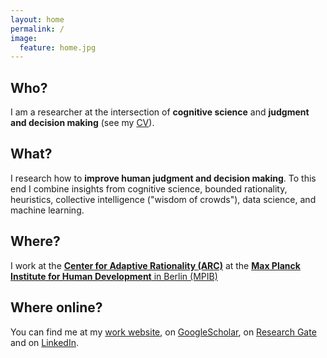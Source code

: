 ```yaml
---
layout: home
permalink: /
image:
  feature: home.jpg
---
```


<div class="tiles">

<div class="tile">
  <h2 class="post-title">Who?</h2>
  <p class="post-excerpt">I am a researcher at the intersection of <strong>cognitive science</strong> and <strong>judgment and decision making</strong> (see my <a href="/cv/">CV</a>).</p>
</div><!-- /.tile -->

<div class="tile">
  <h2 class="post-title">What?</h2>
  <p class="post-excerpt">I research how to <strong>improve human judgment and decision making</strong>. To this end I combine insights from cognitive science, bounded rationality, heuristics, collective intelligence (&quot;wisdom of crowds&quot;), data science, and machine learning.
    <!-- inner crowd -->
</p>
</div><!-- /.tile -->

<div class="tile">
  <h2 class="post-title">Where?</h2>
  <p class="post-excerpt">I work at the <a href="https://www.mpib-berlin.mpg.de/en/research/adaptive-rationality"><strong>Center for Adaptive Rationality (ARC)</strong></a> at the <a href="https://www.mpib-berlin.mpg.de/en"><strong>Max Planck Institute for Human Development</strong> in Berlin (MPIB)</a></p>
</div><!-- /.tile -->

<div class="tile">
  <h2 class="post-title">Where online?</h2>
  <p class="post-excerpt"> You can find me at my <a href="https://www.mpib-berlin.mpg.de/en/staff/stefan-herzog">work website</a>,
    on <a href="https://scholar.google.de/citations?user=WZIjp7YAAAAJ&amp;hl=en">GoogleScholar</a>, on <a href="https://www.researchgate.net/profile/Stefan_Herzog2">Research Gate</a> and on <a href="http://de.linkedin.com/in/stefanmherzog">LinkedIn</a>.</p>
</div><!-- /.tile -->

</div><!-- /.tiles -->
